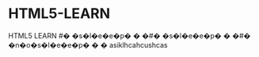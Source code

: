 # HTML5-LEARN
HTML5 LEARN
#� �s�l�e�e�p�
�
�#� �s�l�e�e�p�
�
�#� �n�o�s�l�e�e�p�
�
�
asiklhcahcushcas
